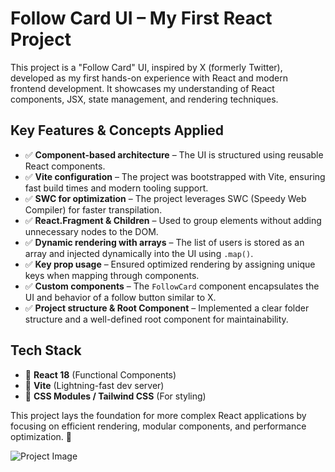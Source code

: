 # Follow Card UI – My First React Project

This project is a "Follow Card" UI, inspired by X (formerly Twitter), developed as my first hands-on experience with React and modern frontend development. It showcases my understanding of React components, JSX, state management, and rendering techniques.

## Key Features & Concepts Applied
- ✅ **Component-based architecture** – The UI is structured using reusable React components.
- ✅ **Vite configuration** – The project was bootstrapped with Vite, ensuring fast build times and modern tooling support.
- ✅ **SWC for optimization** – The project leverages SWC (Speedy Web Compiler) for faster transpilation.
- ✅ **React.Fragment & Children** – Used to group elements without adding unnecessary nodes to the DOM.
- ✅ **Dynamic rendering with arrays** – The list of users is stored as an array and injected dynamically into the UI using `.map()`.
- ✅ **Key prop usage** – Ensured optimized rendering by assigning unique keys when mapping through components.
- ✅ **Custom components** – The `FollowCard` component encapsulates the UI and behavior of a follow button similar to X.
- ✅ **Project structure & Root Component** – Implemented a clear folder structure and a well-defined root component for maintainability.

## Tech Stack
- 🔹 **React 18** (Functional Components)
- 🔹 **Vite** (Lightning-fast dev server)
- 🔹 **CSS Modules / Tailwind CSS** (For styling)

This project lays the foundation for more complex React applications by focusing on efficient rendering, modular components, and performance optimization. 🚀

![Project Image](./public/project.jpg)